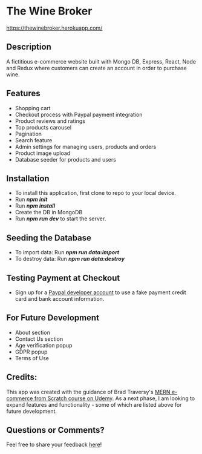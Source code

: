 # The Wine Broker

https://thewinebroker.herokuapp.com/

## Description
A fictitious e-commerce website built with Mongo DB, Express, React, Node and Redux where customers can create an account in order to purchase wine.

## Features
  - Shopping cart
  - Checkout process with Paypal payment integration
  - Product reviews and ratings
  - Top products carousel
  - Pagination
  - Search feature
  - Admin settings for managing users, products and orders  
  - Product image upload
  - Database seeder for products and users

## Installation
- To install this application, first clone to repo to your local device.
- Run ***npm init***
- Run ***npm install***
- Create the DB in MongoDB
- Run ***npm run dev*** to start the server.

## Seeding the Database
- To import data: Run ***npm run data:import***
- To destroy data: Run ***npm run data:destroy***

## Testing Payment at Checkout
- Sign up for a [Paypal developer account](https://developer.paypal.com/developer/accounts) to use a fake payment credit card and bank account information.

## For Future Development
- About section
- Contact Us section
- Age verification popup
- GDPR popup
- Terms of Use

## Credits:

This app was created with the guidance of Brad Traversy's [MERN e-commerce from Scratch course on Udemy](https://www.udemy.com/course/mern-ecommerce). As a next phase, I am looking to expand features and functionality - some of which are listed above for future development.

## Questions or Comments?

Feel free to share your feedback [here](https://helloam.github.io/contactform/)!

